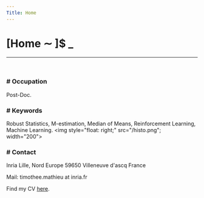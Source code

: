 ```yaml
---
Title: Home
---
```


# [Home ∼ ]$ _

---
&nbsp;

### \# Occupation
Post-Doc.

### \# Keywords
Robust Statistics, M-estimation, Median of Means, Reinforcement Learning, Machine Learning.
<img style="float: right;" src="/histo.png"; width="200">


### \# Contact

Inria Lille, Nord Europe
59650 Villeneuve d'ascq
France

Mail: timothee.mathieu at inria.fr

Find my CV [here](/source/assets/cv.pdf).
